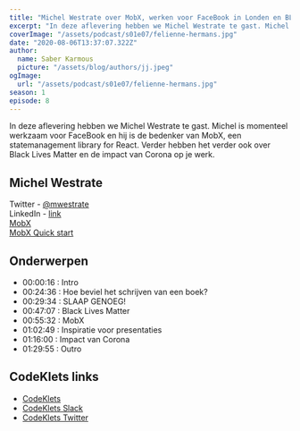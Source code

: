 ```yaml
---
title: "Michel Westrate over MobX, werken voor FaceBook in Londen en BLM"
excerpt: "In deze aflevering hebben we Michel Westrate te gast. Michel is momenteel werkzaam voor FaceBook en hij is de bedenker van MobX, een statemanagement library for React. Verder hebben het verder ook over Black Lives Matter en de impact van Corona op je werk."
coverImage: "/assets/podcast/s01e07/felienne-hermans.jpg"
date: "2020-08-06T13:37:07.322Z"
author:
  name: Saber Karmous
  picture: "/assets/blog/authors/jj.jpeg"
ogImage:
  url: "/assets/podcast/s01e07/felienne-hermans.jpg"
season: 1
episode: 8
---
```


In deze aflevering hebben we Michel Westrate te gast. Michel is momenteel werkzaam voor FaceBook en hij is de bedenker van MobX, een statemanagement library for React. Verder hebben het verder ook over Black Lives Matter en de impact van Corona op je werk.

## Michel Westrate

Twitter - [@mwestrate](https://twitter.com/mweststrate)  
LinkedIn - [link](https://www.linkedin.com/in/michel-weststrate-3558463)  
[MobX](https://mobx.js.org)  
[MobX Quick start](https://www.oreilly.com/library/view/mobx-quick-start/9781789344837/)

## Onderwerpen

- 00:00:16 : Intro
- 00:24:36 : Hoe beviel het schrijven van een boek?
- 00:29:34 : SLAAP GENOEG!
- 00:47:07 : Black Lives Matter
- 00:55:32 : MobX
- 01:02:49 : Inspiratie voor presentaties
- 01:16:00 : Impact van Corona
- 01:29:55 : Outro

## CodeKlets links

- [CodeKlets](https://codeklets.nl)
- [CodeKlets Slack](https://join.slack.com/t/codeklets/shared_invite/enQtNzQ4MTI4MTMxNzY2LWYzNTk0NzE1YzdkNDczYTg1MDBjZDIyZjkzMThmYTBkZTY3ZTBhNDYyOGY4OWQxZGExM2Q5NzA2ZDM0NGY1ZGM)
- [CodeKlets Twitter](https://twitter.com/codeklets)
